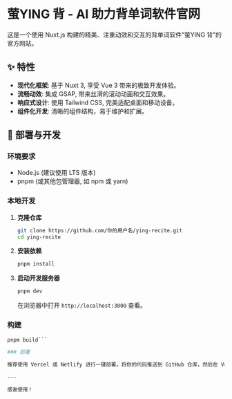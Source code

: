 # 萤YING 背 - AI 助力背单词软件官网

这是一个使用 Nuxt.js 构建的精美、注重动效和交互的背单词软件“萤YING 背”的官方网站。

## ✨ 特性

-   **现代化框架**: 基于 Nuxt 3, 享受 Vue 3 带来的极致开发体验。
-   **流畅动效**: 集成 GSAP, 带来丝滑的滚动动画和交互效果。
-   **响应式设计**: 使用 Tailwind CSS, 完美适配桌面和移动设备。
-   **组件化开发**: 清晰的组件结构，易于维护和扩展。

## 🚀 部署与开发

### 环境要求

-   Node.js (建议使用 LTS 版本)
-   pnpm (或其他包管理器, 如 npm 或 yarn)

### 本地开发

1.  **克隆仓库**
    ```bash
    git clone https://github.com/你的用户名/ying-recite.git
    cd ying-recite
    ```

2.  **安装依赖**
    ```bash
    pnpm install
    ```

3.  **启动开发服务器**
    ```bash
    pnpm dev
    ```
    在浏览器中打开 `http://localhost:3000` 查看。

### 构建

```bash
pnpm build```

### 部署

推荐使用 Vercel 或 Netlify 进行一键部署。将你的代码推送到 GitHub 仓库，然后在 Vercel 或 Netlify 上导入该仓库即可。

---

感谢使用！